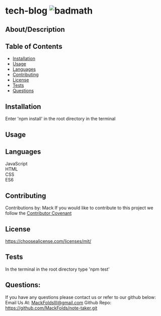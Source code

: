   # tech-blog ![badmath](https://img.shields.io/badge/license-MIT-blue)
  ## About/Description
  
  ## Table of Contents
  * [Installation](#installation)
  * [Usage](#usage)
  * [Languages](#languages)
  * [Contributing](#contributing)
  * [License](#license)
  * [Tests](#tests)
  * [Questions](#questions)
  
  ## Installation
  Enter 'npm install' in the root directory in the terminal 
  ## Usage
  ## Languages
  JavaScript<br>HTML<br>CSS<br>ES6
  ## Contributing
  Contributions by: Mack
  If you would like to contribute to this project we follow the [Contributor Covenant](https://www.contributor-covenant.org/)
  ## License
  https://choosealicense.com/licenses/mit/
  ## Tests
  In the terminal in the root directory type 'npm test'
  ## Questions:
  If you have any questions please contact us or refer to our github below:
  Email Us At: MackFoldsIII@gmail.com
  Github Repo: https://github.com/MackFolds/note-taker.git